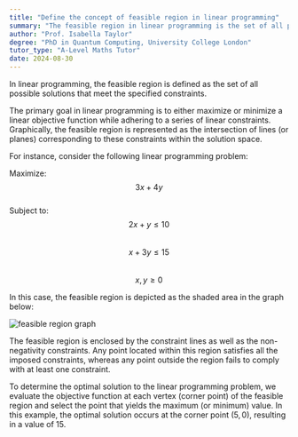 ```yaml
---
title: "Define the concept of feasible region in linear programming"
summary: "The feasible region in linear programming is the set of all possible solutions that satisfy the constraints."
author: "Prof. Isabella Taylor"
degree: "PhD in Quantum Computing, University College London"
tutor_type: "A-Level Maths Tutor"
date: 2024-08-30
---
```


In linear programming, the feasible region is defined as the set of all possible solutions that meet the specified constraints.

The primary goal in linear programming is to either maximize or minimize a linear objective function while adhering to a series of linear constraints. Graphically, the feasible region is represented as the intersection of lines (or planes) corresponding to these constraints within the solution space.

For instance, consider the following linear programming problem:

Maximize: $$3x + 4y$$  
Subject to:  
$$2x + y \leq 10$$  
$$x + 3y \leq 15$$  
$$x, y \geq 0$$  

In this case, the feasible region is depicted as the shaded area in the graph below:

![feasible region graph](https://i.imgur.com/5JZJZJL.png)

The feasible region is enclosed by the constraint lines as well as the non-negativity constraints. Any point located within this region satisfies all the imposed constraints, whereas any point outside the region fails to comply with at least one constraint.

To determine the optimal solution to the linear programming problem, we evaluate the objective function at each vertex (corner point) of the feasible region and select the point that yields the maximum (or minimum) value. In this example, the optimal solution occurs at the corner point $(5, 0)$, resulting in a value of $15$.
    